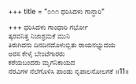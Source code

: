+++
title = "೦೧೧ ಧರಿಸಿದಳು ಗಾನ್ಧಾರಿ"

+++
ಧರಿಸಿದಳು ಗಾಂಧಾರಿ ಗರ್ಭೋ  
ತ್ಕರವನಿತ್ತ ನಿಜಾಶ್ರಮಕೆ ಮುನಿ  
ತಿರುಗಿದನು ದಿನದಿನದೊಳುಬ್ಬಿತು ರಾಯನಭ್ಯುದಯ   
ಅರಸ ಕೇಳೈ ಬೇಂಟೆಗಾರರು  
ಕರೆಯಬಂದರು ಮೃಗನಿಕಾಯದ  
ನೆರವಿಗಳ ನೆಲೆಗೊಳಿಸಿ ಪಾಂಡು ನೃಪಾಲನೋಲಗಕೆ     ॥11॥